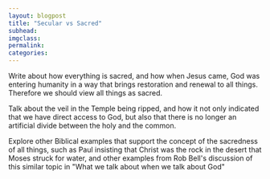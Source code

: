 ```yaml
---
layout: blogpost
title: "Secular vs Sacred"
subhead:
imgclass:
permalink:
categories:
---
```


Write about how everything is sacred, and how when Jesus came, God was entering humanity in a way that brings restoration and renewal to all things. Therefore we should view all things as sacred.

Talk about the veil in the Temple being ripped, and how it not only indicated that we have direct access to God, but also that there is no longer an artificial divide between the holy and the common.

Explore other Biblical examples that support the concept of the sacredness of all things, such as Paul insisting that Christ was the rock in the desert that Moses struck for water, and other examples from Rob Bell's discussion of this similar topic in "What we talk about when we talk about God"